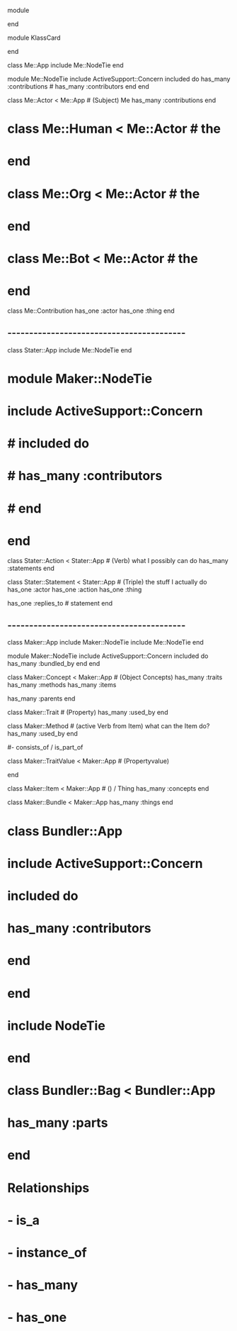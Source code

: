module

end

module KlassCard

end

class Me::App
  include Me::NodeTie
end

module Me::NodeTie
  include ActiveSupport::Concern
  included do
    has_many :contributions
    # has_many :contributors
  end
end


class Me::Actor < Me::App # (Subject) Me
  has_many :contributions
end

# class Me::Human < Me::Actor # the
# end

# class Me::Org < Me::Actor # the
# end

# class Me::Bot < Me::Actor # the
# end

class Me::Contribution
  has_one   :actor
  has_one   :thing
end


## -----------------------------------------



class Stater::App
  include Me::NodeTie
end


# module Maker::NodeTie
#   include ActiveSupport::Concern
#   # included do
#   #   has_many :contributors
#   # end
# end


class Stater::Action < Stater::App  # (Verb) what I possibly can do
  has_many :statements
end

class Stater::Statement < Stater::App # (Triple) the stuff I actually do
  has_one   :actor
  has_one   :action
  has_one   :thing

  has_one   :replies_to # statement
end

## -----------------------------------------



class Maker::App
  include Maker::NodeTie
  include Me::NodeTie
end


module Maker::NodeTie
  include ActiveSupport::Concern
  included do
    has_many :bundled_by
  end
end


class Maker::Concept < Maker::App # (Object Concepts)
  has_many :traits
  has_many :methods
  has_many :items

  has_many :parents
end


class Maker::Trait # (Property)
  has_many :used_by
end

class Maker::Method # (active Verb from Item) what can the Item do?
  has_many :used_by
end

  #- consists_of / is_part_of

class Maker::TraitValue < Maker::App # (Propertyvalue)

end


class Maker::Item < Maker::App # () / Thing
  has_many :concepts
end


class Maker::Bundle < Maker::App
  has_many :things
end




# class Bundler::App
#     include ActiveSupport::Concern
#     included do
#       has_many :contributors
#     end
#   end

#   include NodeTie
# end


# class Bundler::Bag < Bundler::App
#   has_many :parts
# end



# Relationships
#   - is_a
#   - instance_of

#   - has_many
#   - has_one